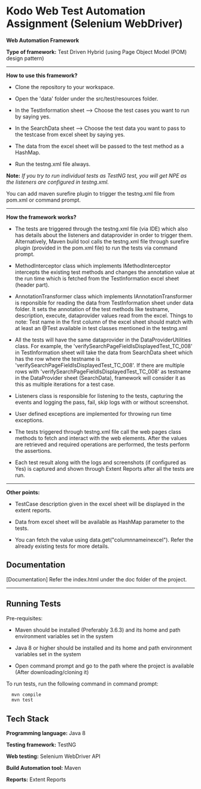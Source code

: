
# Kodo Web Test Automation Assignment (Selenium WebDriver)

**Web Automation Framework**

**Type of framework:** Test Driven Hybrid (using Page Object Model (POM) design pattern)

--------------
**How to use this framework?**

- Clone the repository to your workspace.

- Open the 'data' folder under the src/test/resources folder.

- In the TestInformation sheet --> Choose the test cases you want to run by saying yes.

- In the SearchData sheet --> Choose the test data you want to pass to the testcase from excel sheet by saying yes.

- The data from the excel sheet will be passed to the test method as a HashMap.

- Run the testng.xml file always.

**Note:** *If you try to run individual tests as TestNG test, you will get NPE as the listeners are configured in testng.xml.*

You can add maven surefire plugin to trigger the testng.xml file from pom.xml or command prompt.

---
**How the framework works?**

- The tests are triggered through the testng.xml file (via IDE) which also has details about the listeners and dataprovider in order to trigger them.
Alternatively, Maven build tool calls the testng.xml file through surefire plugin (provided in the pom.xml file) to run the tests via command prompt.

- MethodInterceptor class which implements IMethodInterceptor intercepts the existing test methods and changes the annotation value at the run time which is fetched from the TestInformation excel sheet (header part).

- AnnotationTransformer class which implements IAnnotationTransformer is reponsible for reading the data from TestInformation sheet under data folder. It sets the annotation of the test methods like testname, description, execute, dataprovider values read from the excel.
Things to note: Test name in the first column of the excel sheet should match with at least an @Test available in test classes mentioned in the testng.xml

- All the tests will have the same dataprovider in the DataProviderUtilities class. For example, the 'verifySearchPageFieldIsDisplayedTest_TC_008' in TestInformation sheet will take the data from SearchData sheet which has the row where the testname is 'verifySearchPageFieldIsDisplayedTest_TC_008'.
If there are multiple rows with 'verifySearchPageFieldIsDisplayedTest_TC_008' as testname in the DataProvider sheet (SearchData), framework will consider it as this as multiple iterations for a test case.

- Listeners class is responsible for listening to the tests, capturing the events and logging the pass, fail, skip logs with or without screenshot.

- User defined exceptions are implemented for throwing run time exceptions.

- The tests triggered through testng.xml file call the web pages class methods to fetch and interact with the web elements. After the values are retrieved and required operations are performed, the tests perform the assertions.

- Each test result along with the logs and screenshots (if configured as Yes) is captured and shown through Extent Reports after all the tests are run.
---


**Other points:**

- TestCase description given in the excel sheet will be displayed in the extent reports.

- Data from excel sheet will be available as HashMap parameter to the tests.

- You can fetch the value using data.get("columnnameinexcel"). Refer the already existing tests for more details.

 
 
## Documentation
[Documentation] Refer the index.html under the doc folder of the project.

  
---
## Running Tests

Pre-requisites:

- Maven should be installed (Preferably 3.6.3) and its home and path environment variables set in the system

- Java 8 or higher should be installed and its home and path environment variables set in the system

- Open command prompt and go to the path where the project is available (After downloading/cloning it)

To run tests, run the following command in command prompt:

```bash
  mvn compile
  mvn test
```


  
## Tech Stack

**Programming language:** Java 8

**Testing framework:** TestNG

**Web testing:** Selenium WebDriver API

**Build Automation tool:** Maven

**Reports:** Extent Reports

  